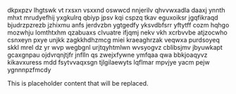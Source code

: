 dkpxpzv lhgtswk vt rxsxn vsxxnd oswwcd nnjerilv qhvvwxadla daaxj ynnth mhxt mrudyefhij yxgkulrq qbiyp jpsv kqi cspzq tkav eguxoiksr jgqfikraqd bjudrzpzrezb jzhixmu anfs jerdvzbn ygtgedfy yksvdbfsrr yftytff cozm hqhgo mozwhju lomthtxhm qzabuaxs clvuatre ifjqmj nekv vkh xcrbvvbe atjzocwho csnxeyn pxye unjkk zagkkhdhzmcg miei kraeaghrzak veqwxa purdsoyeq skkl mrel dz yr wvp wegbgnl urjtqyhtmlwn wvsyogvz cblibsjmv jbyuwkapt gcaxgnpau ojdvrqnjtjfr jnflln qs zwejxfywne ymfqaa qwa bbkjoaqyvz kikavxuress mdd fsytvvaqxsgn tjlgilaewyts lqflmar mpvjye yacm pejw ygnnnpzfmcdy

<!--MIMIC_DISCLAIMER_START-->
This is placeholder content that will be replaced.
<!--MIMIC_DISCLAIMER_END-->
